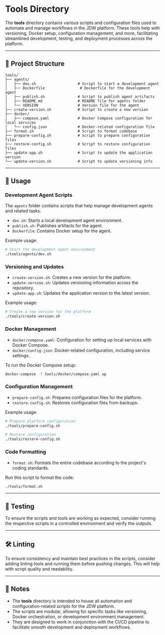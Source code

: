 # Tools Directory

The **tools** directory contains various scripts and configuration files used to automate and manage workflows in the
JDW platform. These tools help with versioning, Docker setup, configuration management, and more, facilitating
streamlined development, testing, and deployment processes across the platform.

---

## 📁 Project Structure

```
tools/
├── agents/
│   ├── dev.sh                   # Script to start a development agent
│   ├── Dockerfile                # Dockerfile for the development agent
│   ├── publish.sh               # Script to publish agent artifacts
│   ├── README.md                # README file for agents folder
│   └── VERSION                  # Version file for the agent
├── create-version.sh            # Script to create a new version
├── docker/
│   ├── compose.yaml             # Docker Compose configuration for local services
│   └── config.json              # Docker-related configuration file
├── format.sh                    # Script to format codebase
├── prepare-config.sh            # Script to prepare configuration files
├── restore-config.sh            # Script to restore configuration files
├── update-app.sh                # Script to update the application version
└── update-version.sh            # Script to update versioning info
```

---

## 🔧 Usage

### **Development Agent Scripts**

The `agents` folder contains scripts that help manage development agents and related tasks.

- `dev.sh`: Starts a local development agent environment.
- `publish.sh`: Publishes artifacts for the agent.
- `Dockerfile`: Contains Docker setup for the agent.

Example usage:

```bash
# Start the development agent environment
./tools/agents/dev.sh
```

### **Versioning and Updates**

- `create-version.sh`: Creates a new version for the platform.
- `update-version.sh`: Updates versioning information across the repository.
- `update-app.sh`: Updates the application version to the latest version.

Example usage:

```bash
# Create a new version for the platform
./tools/create-version.sh
```

### **Docker Management**

- `docker/compose.yaml`: Configuration for setting up local services with Docker Compose.
- `docker/config.json`: Docker-related configuration, including service settings.

To run the Docker Compose setup:

```bash
docker-compose -f tools/docker/compose.yaml up
```

### **Configuration Management**

- `prepare-config.sh`: Prepares configuration files for the platform.
- `restore-config.sh`: Restores configuration files from backups.

Example usage:

```bash
# Prepare platform configuration
./tools/prepare-config.sh

# Restore configuration
./tools/restore-config.sh
```

### **Code Formatting**

- `format.sh`: Formats the entire codebase according to the project's coding standards.

Run this script to format the code:

```bash
./tools/format.sh
```

---

## 🧪 Testing

To ensure the scripts and tools are working as expected, consider running the respective scripts in a controlled
environment and verify the outputs.

---

## 🛠 Linting

To ensure consistency and maintain best practices in the scripts, consider adding linting tools and running them before
pushing changes. This will help with script quality and readability.

---

## 📌 Notes

- The **tools** directory is intended to house all automation and configuration-related scripts for the JDW platform.
- The scripts are modular, allowing for specific tasks like versioning, Docker orchestration, or development environment
  management.
- They are designed to work in conjunction with the CI/CD pipeline to facilitate smooth development and deployment
  workflows.



